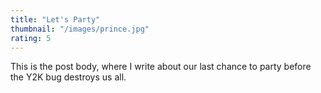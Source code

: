 ```yaml
---
title: "Let's Party"
thumbnail: "/images/prince.jpg"
rating: 5
---
```


This is the post body, where I write about our last chance to party before the Y2K bug destroys us all.